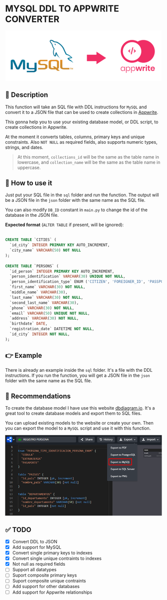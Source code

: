 # MYSQL DDL TO APPWRITE CONVERTER

![Logo](/img/0.png)

## 📝 Description

This function will take an SQL file with DDL instructions for `MySQL` and convert it to a JSON file that can be used to create collections in [Appwrite](https://github.com/appwrite).

This gonna help you to use your existing database model, or DDL script, to create collections in Appwrite.

At the moment it converts tables, columns, primary keys and unique constraints. Also `NOT NULL` as required fields, also supports numeric types, strings, and dates.

> At this moment, `collections_id` will be the same as the table name in lowercase, and `collection_name` will be the same as the table name in uppercase.

## 🚀 How to use it

Just put your SQL file in the `sql` folder and run the function. The output will be a JSON file in the `json` folder with the same name as the SQL file.

You can also modify `DB_ID` constant in `main.py` to change the id of the database in the JSON file.

**Expected format** (`ALTER TABLE` if present, will be ignored):

```sql

CREATE TABLE `CITIES` (
  `id_city` INTEGER PRIMARY KEY AUTO_INCREMENT,
  `city_name` VARCHAR(50) NOT NULL
);

CREATE TABLE `PERSONS` (
  `id_person` INTEGER PRIMARY KEY AUTO_INCREMENT,
  `person_identification` VARCHAR(30) UNIQUE NOT NULL,
  `person_identification_type` ENUM ('CITIZEN', 'FOREIGNER_ID', 'PASSPORT') NOT NULL,
  `first_name` VARCHAR(30) NOT NULL,
  `middle_name` VARCHAR(30),
  `last_name` VARCHAR(30) NOT NULL,
  `second_last_name` VARCHAR(30),
  `phone` VARCHAR(30) NOT NULL,
  `email` VARCHAR(50) UNIQUE NOT NULL,
  `address` VARCHAR(30) NOT NULL,
  `birthdate` DATE,
  `registration_date` DATETIME NOT NULL,
  `id_city` INTEGER NOT NULL,
);
```

## 👉 Example

There is already an example inside the `sql` folder. It's a file with the DDL instructions. If you run the function, you will get a JSON file in the `json` folder with the same name as the SQL file.

## 🤖 Recommendations

To create the database model I have use this website [dbdiagram.io](https://dbdiagram.io/home). It's a great tool to create database models and export them to SQL files.

You can upload existing models to the website or create your own. Then you can export the model to a `MySQL` script and use it with this function.

![Download](/img/1.png)

## ✅ TODO

- [x] Convert DDL to JSON
- [x] Add support for MySQL
- [x] Convert single primary keys to indexes
- [x] Convert single unique contraints to indexes
- [x] Not null as required fields
- [ ] Support all datatypes
- [ ] Suport composite primary keys
- [ ] Suport composite unique contraints
- [ ] Add support for other databases
- [ ] Add support for Appwrite relationships
